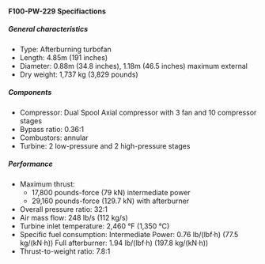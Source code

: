 #### F100-PW-229 Specifiactions
##### General characteristics
- Type: Afterburning turbofan
- Length: 4.85m (191 inches)
- Diameter: 0.88m (34.8 inches), 1.18m (46.5 inches) maximum external
- Dry weight: 1,737 kg (3,829 pounds)
##### Components
- Compressor: Dual Spool Axial compressor with 3 fan and 10 compressor stages
- Bypass ratio: 0.36:1
- Combustors: annular
- Turbine: 2 low-pressure and 2 high-pressure stages
##### Performance
- Maximum thrust:
  - 17,800 pounds-force (79 kN) intermediate power
  - 29,160 pounds-force (129.7 kN) with afterburner
- Overall pressure ratio: 32:1
- Air mass flow: 248 lb/s (112 kg/s)
- Turbine inlet temperature: 2,460 °F (1,350 °C)
- Specific fuel consumption: Intermediate Power: 0.76 lb/(lbf·h) (77.5 kg/(kN·h)) Full afterburner: 1.94 lb/(lbf·h) (197.8 kg/(kN·h))
- Thrust-to-weight ratio: 7.8:1
